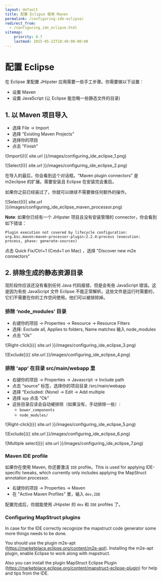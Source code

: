 ```yaml
---
layout: default
title: 配置 Eclipse 使用 Maven
permalink: /configuring-ide-eclipse/
redirect_from:
  - /configuring_ide_eclipse.html
sitemap:
    priority: 0.7
    lastmod: 2015-05-22T18:40:00-00:00
---
```


# <i class="fa fa-keyboard-o"></i> 配置 Eclipse

在 Eclipse 里配置 JHipster 应用需要一些手工步骤。你需要做以下设置：

- 设置 Maven
- 设置 JavaScript (让 Eclipse 能忽略一些静态文件的目录)

## 1. 以 Maven 项目导入

- 选择 File -> Import
- 选择 "Existing Maven Projects"
- 选择你的项目
- 点击 "Finish"

![Import]({{ site.url }}/images/configuring_ide_eclipse_1.png)

![Select]({{ site.url }}/images/configuring_ide_eclipse_2.png)


在导入的最后，你会看到这个对话框。"Maven plugin connectors" 是 m2eclipse 的扩展。需要安装且 Eclipse 在安装完会重启。

如果你之前已经装过了，你就可以继续不需要做任何额外的操作。

![Select]({{ site.url }}/images/configuring_ide_eclipse_maven_processor.png)

__Note__: 如果你已经有一个 JHipster 项目且没有安装管理的 connector，你会看到如下错误：

`Plugin execution not covered by lifecycle configuration: org.bsc.maven:maven-processor-plugin:2.2.4:process (execution: process, phase: generate-sources)`

点击 Quick Fix/Ctrl+1 (Cmd+1 on Mac) ，选择 "Discover new m2e connectors"

## 2. 排除生成的静态资源目录
现阶段你应该还没有看到任何 Java 代码报错，但是会有些 JavaScript 错误。这是因为有些 JavaScript 文件 Eclipse 不能正常解析。这些文件是运行时需要的，它们不需要在你的工作空间使用。他们可以被排除掉。


### 排除 ‘node_modules’ 目录

- 右键你的项目 -> Properties -> Resource -> Resource Filters
- 选择: Exclude all, Applies to folders, Name matches 输入 node_modules
- 点击 "Ok"

![Right-click]({{ site.url }}/images/configuring_ide_eclipse_3.png)

![Exclude]({{ site.url }}/images/configuring_ide_eclipse_4.png)


### 排除 'app' 在目录 src/main/webapp 里

- 右键你的项目 -> Properties -> Javascript -> Include path
- 点击 “source” 标签，选择你的项目目录 /src/main/webapp
- 选择 “Excluded: (None) -> Edit -> Add multiple
- 选择  `app` 点击 “Ok”
- 这些目录应该会自动被排除（如果没有，手动排除一些）:
    - `bower_components`
    - `node_modules/`

![Right-click]({{ site.url }}/images/configuring_ide_eclipse_5.png)

![Exclude]({{ site.url }}/images/configuring_ide_eclipse_6.png)

![Multiple select]({{ site.url }}/images/configuring_ide_eclipse_7.png)

### Maven IDE profile

如果你在使用 Maven, 你还要激活 `IDE` profile。This is used for applying IDE-specific tweaks, which currently only includes applying the MapStruct annotation processor.

- 右键你的项目 -> Properties -> Maven
- 在 "Active Maven Profiles" 里，输入 `dev,IDE`

配置完成后，你就能使用 JHipster 的 `dev` 和 `IDE` profiles 了。


### Configuring MapStruct plugins

In case for the IDE correctly recognize the mapstruct code generator some more things needs to be done.

You should use the plugin m2e-apt (https://marketplace.eclipse.org/content/m2e-apt). Installing the m2e-apt plugin, enable Eclipse to work along with mapstruct.

Also you can install the plugin MapStruct Eclipse Plugin (https://marketplace.eclipse.org/content/mapstruct-eclipse-plugin) for help and tips from the IDE. 
